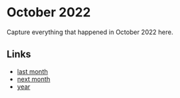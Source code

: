 # October 2022

Capture everything that happened in October 2022 here.

## Links
- [last month](calendar/months/2022-09.md)
- [next month](calendar/months/2022-11.md)
- [year](calendar/years/2022.md)